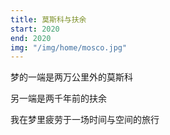 ```yaml
---
title: 莫斯科与扶余
start: 2020
end: 2020
img: "/img/home/mosco.jpg"
---
```


梦的一端是两万公里外的莫斯科

另一端是两千年前的扶余

我在梦里疲劳于一场时间与空间的旅行